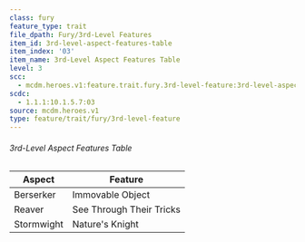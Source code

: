 ```yaml
---
class: fury
feature_type: trait
file_dpath: Fury/3rd-Level Features
item_id: 3rd-level-aspect-features-table
item_index: '03'
item_name: 3rd-Level Aspect Features Table
level: 3
scc:
  - mcdm.heroes.v1:feature.trait.fury.3rd-level-feature:3rd-level-aspect-features-table
scdc:
  - 1.1.1:10.1.5.7:03
source: mcdm.heroes.v1
type: feature/trait/fury/3rd-level-feature
---
```


###### 3rd-Level Aspect Features Table

| Aspect     | Feature                  |
| ---------- | ------------------------ |
| Berserker  | Immovable Object         |
| Reaver     | See Through Their Tricks |
| Stormwight | Nature's Knight          |
